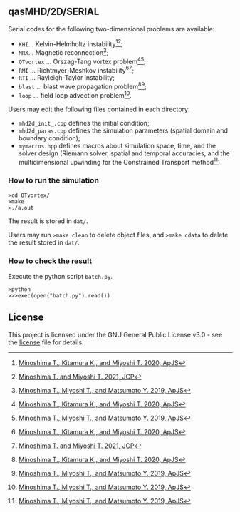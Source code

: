 ## qasMHD/2D/SERIAL
Serial codes for the following two-dimensional problems are available:
- `KHI`... Kelvin-Helmholtz instability[^1][^2];
- `MRX`... Magnetic reconnection[^3];
- `OTvortex` ... Orszag-Tang vortex problem[^1][^3];
- `RMI` ... Richtmyer-Meshkov instability[^1][^2];
- `RTI` ... Rayleigh-Taylor instability;
- `blast` ... blast wave propagation problem[^1][^3];
- `loop` ... field loop advection problem[^3].

Users may edit the following files contained in each directory:
- `mhd2d_init_.cpp` defines the initial condition;
- `mhd2d_paras.cpp` defines the simulation parameters (spatial domain and boundary condition);
- `mymacros.hpp` defines macros about simulation space, time, and the solver design (Riemann solver, spatial and temporal accuracies, and the multidimensional upwinding for the Constrained Transport method[^3]).

### How to run the simulation
```
>cd OTvortex/
>make
>./a.out
```

The result is stored in `dat/`.

Users may run `>make clean` to delete object files, and `>make cdata` to delete the result stored in `dat/`.

### How to check the result
Execute the python script `batch.py`.
```
>python
>>>exec(open("batch.py").read())
```

## License

This project is licensed under the GNU General Public License v3.0 - see the [license](../../license/COPYING) file for details.

[^1]: [Minoshima T., Kitamura K., and Miyoshi T. 2020, ApJS](https://iopscience.iop.org/article/10.3847/1538-4365/ab8aee/meta)
[^2]: [Minoshima T. and Miyoshi T. 2021, JCP](https://www.sciencedirect.com/science/article/pii/S0021999121005349)
[^3]: [Minoshima T., Miyoshi T., and Matsumoto Y. 2019, ApJS](https://iopscience.iop.org/article/10.3847/1538-4365/ab1a36/meta)
